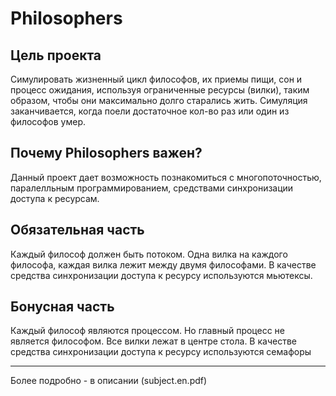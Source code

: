 # Philosophers
Цель проекта
--------------------------------------------------------
Симулировать жизненный цикл философов, их приемы пищи, сон и процесс ожидания, используя ограниченные ресурсы (вилки), таким образом, чтобы они максимально долго старались жить. Симуляция заканчивается, когда поели достаточное кол-во раз или один из философов умер.

Почему Philosophers важен?
--------------------------------------------------------
Данный проект дает возможность познакомиться с многопоточностью, паралелльным программированием, средствами синхронизации доступа к ресурсам.

Обязательная часть
--------------------------------------------------------
Каждый философ должен быть потоком.
Одна вилка на каждого философа, каждая вилка лежит между двумя философами.
В качестве средства синхронизации доступа к ресурсу используются мьютексы.

Бонусная часть
--------------------------------------------------------
Каждый философ являются процессом. Но главный процесс не является философом.
Все вилки лежат в центре стола.
В качестве средства синхронизации доступа к ресурсу используются семафоры

------------------------
Более подробно - в описании (subject.en.pdf)
